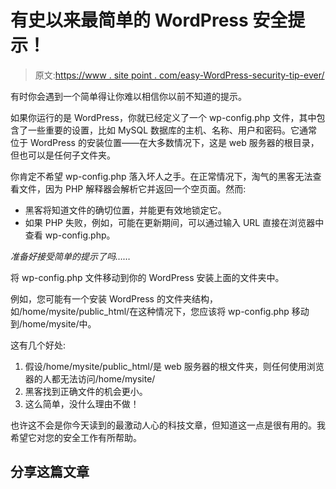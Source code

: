 # 有史以来最简单的 WordPress 安全提示！

> 原文:[https://www . site point . com/easy-WordPress-security-tip-ever/](https://www.sitepoint.com/easiest-wordpress-security-tip-ever/)

有时你会遇到一个简单得让你难以相信你以前不知道的提示。

如果你运行的是 WordPress，你就已经定义了一个 wp-config.php 文件，其中包含了一些重要的设置，比如 MySQL 数据库的主机、名称、用户和密码。它通常位于 WordPress 的安装位置——在大多数情况下，这是 web 服务器的根目录，但也可以是任何子文件夹。

你肯定不希望 wp-config.php 落入坏人之手。在正常情况下，淘气的黑客无法查看文件，因为 PHP 解释器会解析它并返回一个空页面。然而:

*   黑客将知道文件的确切位置，并能更有效地锁定它。
*   如果 PHP 失败，例如，可能在更新期间，可以通过输入 URL 直接在浏览器中查看 wp-config.php。

*准备好接受简单的提示了吗……*

将 wp-config.php 文件移动到你的 WordPress 安装上面的文件夹中。

例如，您可能有一个安装 WordPress 的文件夹结构，如/home/mysite/public_html/在这种情况下，您应该将 wp-config.php 移动到/home/mysite/中。

这有几个好处:

1.  假设/home/mysite/public_html/是 web 服务器的根文件夹，则任何使用浏览器的人都无法访问/home/mysite/
2.  黑客找到正确文件的机会更小。
3.  这么简单，没什么理由不做！

也许这不会是你今天读到的最激动人心的科技文章，但知道这一点是很有用的。我希望它对您的安全工作有所帮助。

## 分享这篇文章